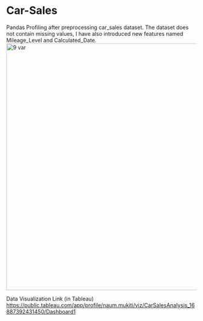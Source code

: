 # Car-Sales
Pandas Profiling after preprocessing car_sales dataset. The dataset does not contain missing values, I have also introduced new features named Mileage_Level and Calculated_Date.
<img width="652" alt="9 var" src="https://github.com/Nmukiti/Car-Sales/assets/37476772/815b4073-76d9-43e0-a8bc-4ef1ed13e066">



Data Visualization Link (in Tableau)
https://public.tableau.com/app/profile/naum.mukiti/viz/CarSalesAnalysis_16887392431450/Dashboard1
